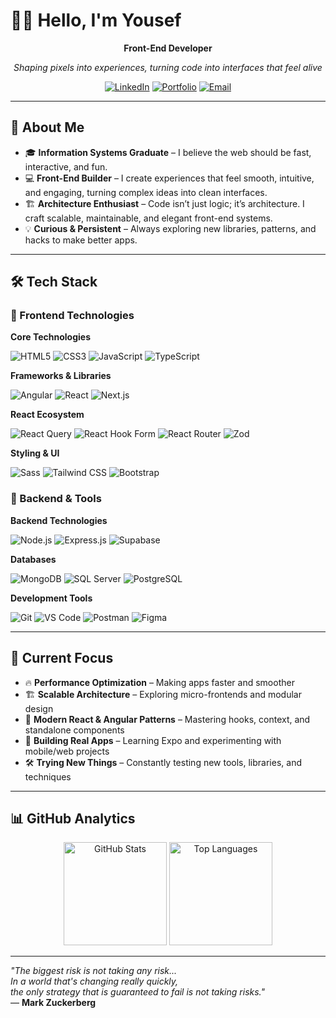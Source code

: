 # 👋🏻 Hello, I'm Yousef

<div align="center">
  
  **Front-End Developer**
  
  *Shaping pixels into experiences, turning code into interfaces that feel alive*
  
  [![LinkedIn](https://img.shields.io/badge/-LinkedIn-0077B5?style=for-the-badge&logo=linkedin&logoColor=white)](https://www.linkedin.com/in/iyousefibrahim)
  [![Portfolio](https://img.shields.io/badge/Portfolio-FF5722?style=for-the-badge&logo=todoist&logoColor=white)](#)
  [![Email](https://img.shields.io/badge/Email-D14836?style=for-the-badge&logo=gmail&logoColor=white)](yousefibrahim9@outlook.com)
  
</div>

---
## 🚀 About Me

- 🎓 **Information Systems Graduate** – I believe the web should be fast, interactive, and fun.  
- 💻 **Front-End Builder** – I create experiences that feel smooth, intuitive, and engaging, turning complex ideas into clean interfaces.  
- 🏗️ **Architecture Enthusiast** – Code isn’t just logic; it’s architecture. I craft scalable, maintainable, and elegant front-end systems.  
- 💡 **Curious & Persistent** – Always exploring new libraries, patterns, and hacks to make better apps.

---

## 🛠️ Tech Stack

### 🎨 Frontend Technologies
<div align="left">
  
  **Core Technologies**
  
  ![HTML5](https://img.shields.io/badge/HTML5-E34F26?style=for-the-badge&logo=html5&logoColor=white)
  ![CSS3](https://img.shields.io/badge/CSS3-1572B6?style=for-the-badge&logo=css3&logoColor=white)
  ![JavaScript](https://img.shields.io/badge/JavaScript-F7DF1E?style=for-the-badge&logo=javascript&logoColor=black)
  ![TypeScript](https://img.shields.io/badge/TypeScript-007ACC?style=for-the-badge&logo=typescript&logoColor=white)
  
  **Frameworks & Libraries**
  
  ![Angular](https://img.shields.io/badge/Angular-DD0031?style=for-the-badge&logo=angular&logoColor=white)
  ![React](https://img.shields.io/badge/React-20232A?style=for-the-badge&logo=react&logoColor=61DAFB)
  ![Next.js](https://img.shields.io/badge/Next.js-000000?style=for-the-badge&logo=next.js&logoColor=white)
  
  **React Ecosystem**
  
  ![React Query](https://img.shields.io/badge/React_Query-FF4154?style=for-the-badge&logo=react-query&logoColor=white)
  ![React Hook Form](https://img.shields.io/badge/React_Hook_Form-EC5990?style=for-the-badge&logo=reacthookform&logoColor=white)
  ![React Router](https://img.shields.io/badge/React_Router-CA4245?style=for-the-badge&logo=react-router&logoColor=white)
  ![Zod](https://img.shields.io/badge/Zod-3E67B1?style=for-the-badge&logo=zod&logoColor=white)
  
  **Styling & UI**
  
  ![Sass](https://img.shields.io/badge/SASS-hotpink.svg?style=for-the-badge&logo=SASS&logoColor=white)
  ![Tailwind CSS](https://img.shields.io/badge/Tailwind_CSS-38B2AC?style=for-the-badge&logo=tailwind-css&logoColor=white)
  ![Bootstrap](https://img.shields.io/badge/Bootstrap-563D7C?style=for-the-badge&logo=bootstrap&logoColor=white)
  
</div>

### 🔧 Backend & Tools
<div align="left">
  
  **Backend Technologies**
  
  ![Node.js](https://img.shields.io/badge/Node.js-43853D?style=for-the-badge&logo=node.js&logoColor=white)
  ![Express.js](https://img.shields.io/badge/Express.js-404D59?style=for-the-badge&logo=express&logoColor=white)
  ![Supabase](https://img.shields.io/badge/Supabase-3ECF8E?style=for-the-badge&logo=supabase&logoColor=white)
  
  **Databases**
  
  ![MongoDB](https://img.shields.io/badge/MongoDB-4EA94B?style=for-the-badge&logo=mongodb&logoColor=white)
  ![SQL Server](https://img.shields.io/badge/Microsoft_SQL_Server-CC2927?style=for-the-badge&logo=microsoft-sql-server&logoColor=white)
  ![PostgreSQL](https://img.shields.io/badge/PostgreSQL-316192?style=for-the-badge&logo=postgresql&logoColor=white)
  
  **Development Tools**
  
  ![Git](https://img.shields.io/badge/Git-F05032?style=for-the-badge&logo=git&logoColor=white)
  ![VS Code](https://img.shields.io/badge/VS_Code-0078d4?style=for-the-badge&logo=visual-studio-code&logoColor=white)
  ![Postman](https://img.shields.io/badge/Postman-FF6C37?style=for-the-badge&logo=postman&logoColor=white)
  ![Figma](https://img.shields.io/badge/Figma-F24E1E?style=for-the-badge&logo=figma&logoColor=white)
  
</div>

---

## 🎯 Current Focus

- 🔥 **Performance Optimization** – Making apps faster and smoother  
- 🏗️ **Scalable Architecture** – Exploring micro-frontends and modular design  
- 🚀 **Modern React & Angular Patterns** – Mastering hooks, context, and standalone components  
- 📱 **Building Real Apps** – Learning Expo and experimenting with mobile/web projects  
- 🛠️ **Trying New Things** – Constantly testing new tools, libraries, and techniques  

---

## 📊 GitHub Analytics

<div align="center">
  <img src="https://github-readme-stats.vercel.app/api?username=iyousefibrahim&show_icons=true&theme=radical&hide_border=true&include_all_commits=true&count_private=true" alt="GitHub Stats" height="165"/>
  <img src="https://github-readme-stats.vercel.app/api/top-langs/?username=iyousefibrahim&layout=compact&theme=radical&hide_border=true&langs_count=8" alt="Top Languages" height="165"/>
</div>

---


  
*"The biggest risk is not taking any risk...*  
*In a world that's changing really quickly,*  
*the only strategy that is guaranteed to fail is not taking risks."*  
— **Mark Zuckerberg**
  
</div>
